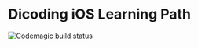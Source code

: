# Dicoding iOS Learning Path
 [![Codemagic build status](https://api.codemagic.io/apps/66cb6ff011b34c6d50835d8e/ios-project-debug/status_badge.svg)](https://codemagic.io/app/66cb6ff011b34c6d50835d8e/ios-project-debug/latest_build)

